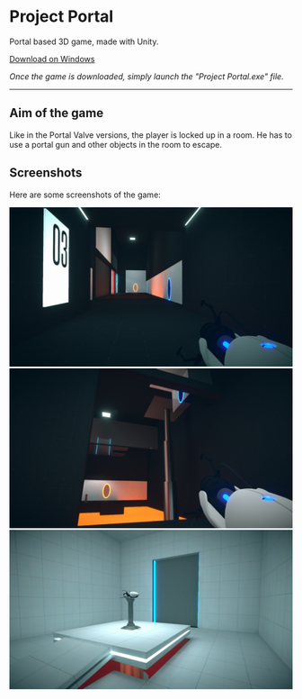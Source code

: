 # Project Portal  

Portal based 3D game, made with Unity.  

[Download on Windows](https://github.com/FloVnst/Portal3D/archive/master.zip)

_Once the game is downloaded, simply launch the "Project Portal.exe" file._  

---

## Aim of the game  

Like in the Portal Valve versions, the player is locked up in a room. He has to use a portal gun and other objects in the room to escape.

## Screenshots

Here are some screenshots of the game:

![](screenshots/2.png)
![](screenshots/1.png)
![](screenshots/0.png)
